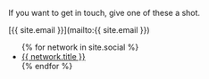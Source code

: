 <!-- Contact Section -->

If you want to get in touch, give one of these a shot.

[{{ site.email }}](mailto:{{ site.email }})
<div>
<ul class="list-inline banner-social-buttons">
    {% for network in site.social %}
    <li>
        <a href="{{ network.url }}" class="btn btn-default btn-social"><i class="fa fa-{{ network.title }} fa-fw"></i> <span class="network-name">{{ network.title }}</span></a>
    </li>
    {% endfor %}
</ul>
</div>
